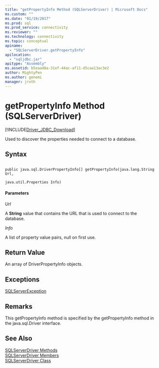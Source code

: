```yaml
---
title: "getPropertyInfo Method (SQLServerDriver) | Microsoft Docs"
ms.custom: ""
ms.date: "01/19/2017"
ms.prod: sql
ms.prod_service: connectivity
ms.reviewer: ""
ms.technology: connectivity
ms.topic: conceptual
apiname: 
  - "SQLServerDriver.getPropertyInfo"
apilocation: 
  - "sqljdbc.jar"
apitype: "Assembly"
ms.assetid: b5eaad8a-31ef-44ac-af11-d5caa13ac3e2
author: MightyPen
ms.author: genemi
manager: jroth
---
```

# getPropertyInfo Method (SQLServerDriver)
[!INCLUDE[Driver_JDBC_Download](../../../includes/driver_jdbc_download.md)]

  Used to discover the properties needed to connect to a database.  
  
## Syntax  
  
```  
  
public java.sql.DriverPropertyInfo[] getPropertyInfo(java.lang.String Url,  
                                                     java.util.Properties Info)  
```  
  
#### Parameters  
 *Url*  
  
 A **String** value that contains the URL that is used to connect to the database.  
  
 *Info*  
  
 A list of property value pairs, null on first use.  
  
## Return Value  
 An array of DriverPropertyInfo objects.  
  
## Exceptions  
 [SQLServerException](../../../connect/jdbc/reference/sqlserverexception-class.md)  
  
## Remarks  
 This getPropertyInfo method is specified by the getPropertyInfo method in the java.sql.Driver interface.  
  
## See Also  
 [SQLServerDriver Methods](../../../connect/jdbc/reference/sqlserverdriver-methods.md)   
 [SQLServerDriver Members](../../../connect/jdbc/reference/sqlserverdriver-members.md)   
 [SQLServerDriver Class](../../../connect/jdbc/reference/sqlserverdriver-class.md)  
  
  
